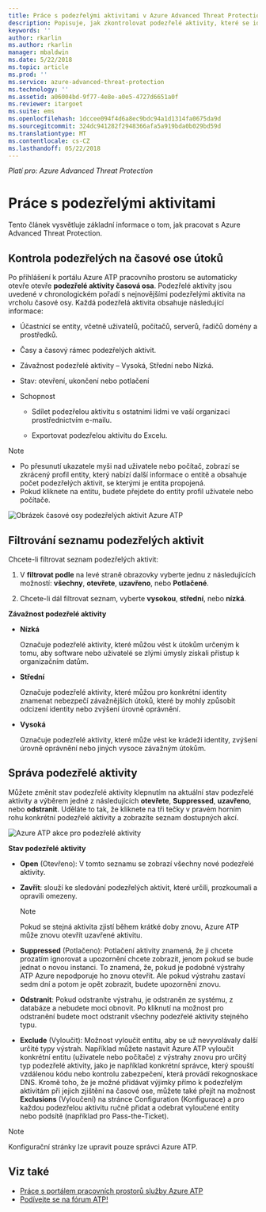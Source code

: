 ```yaml
---
title: Práce s podezřelými aktivitami v Azure Advanced Threat Protection | Microsoft Docs
description: Popisuje, jak zkontrolovat podezřelé aktivity, které se identifikovanou pomocí Azure ATP
keywords: ''
author: rkarlin
ms.author: rkarlin
manager: mbaldwin
ms.date: 5/22/2018
ms.topic: article
ms.prod: ''
ms.service: azure-advanced-threat-protection
ms.technology: ''
ms.assetid: a06004bd-9f77-4e8e-a0e5-4727d6651a0f
ms.reviewer: itargoet
ms.suite: ems
ms.openlocfilehash: 1dccee094f4d6a8ec9bdc94a1d1314fa0675da9d
ms.sourcegitcommit: 324dc941282f2948366afa5a919bda0b029bd59d
ms.translationtype: MT
ms.contentlocale: cs-CZ
ms.lasthandoff: 05/22/2018
---
```

*Platí pro: Azure Advanced Threat Protection*



# <a name="working-with-suspicious-activities"></a>Práce s podezřelými aktivitami
Tento článek vysvětluje základní informace o tom, jak pracovat s Azure Advanced Threat Protection.

## Kontrola podezřelých na časové ose útoků <a name="review-suspicious-activities-on-the-attack-time-line"></a>
Po přihlášení k portálu Azure ATP pracovního prostoru se automaticky otevře otevře **podezřelé aktivity časová osa**. Podezřelé aktivity jsou uvedené v chronologickém pořadí s nejnovějšími podezřelými aktivita na vrcholu časové osy.
Každá podezřelá aktivita obsahuje následující informace:

-   Účastnící se entity, včetně uživatelů, počítačů, serverů, řadičů domény a prostředků.

-   Časy a časový rámec podezřelých aktivit.

-   Závažnost podezřelé aktivity – Vysoká, Střední nebo Nízká.

-   Stav: otevření, ukončení nebo potlačení

-   Schopnost

    -   Sdílet podezřelou aktivitu s ostatními lidmi ve vaší organizaci prostřednictvím e-mailu.

    -   Exportovat podezřelou aktivitu do Excelu.

> [!NOTE]
> -   Po přesunutí ukazatele myši nad uživatele nebo počítač, zobrazí se zkrácený profil entity, který nabízí další informace o entitě a obsahuje počet podezřelých aktivit, se kterými je entita propojená.
> -   Pokud kliknete na entitu, budete přejdete do entity profil uživatele nebo počítače.

![Obrázek časové osy podezřelých aktivit Azure ATP](media/atp-sa-timeline.png)

## <a name="filter-suspicious-activities-list"></a>Filtrování seznamu podezřelých aktivit
Chcete-li filtrovat seznam podezřelých aktivit:

1.  V **filtrovat podle** na levé straně obrazovky vyberte jednu z následujících možností: **všechny**, **otevřete**, **uzavřeno**, nebo **Potlačené**.

2.  Chcete-li dál filtrovat seznam, vyberte **vysokou**, **střední**, nebo **nízká**.

**Závažnost podezřelé aktivity**

-   **Nízká**

    Označuje podezřelé aktivity, které můžou vést k útokům určeným k tomu, aby software nebo uživatelé se zlými úmysly získali přístup k organizačním datům.

-   **Střední**

    Označuje podezřelé aktivity, které můžou pro konkrétní identity znamenat nebezpečí závažnějších útoků, které by mohly způsobit odcizení identity nebo zvýšení úrovně oprávnění.

-   **Vysoká**

    Označuje podezřelé aktivity, které může vést ke krádeži identity, zvýšení úrovně oprávnění nebo jiných vysoce závažným útokům.




## <a name="managing-suspicious-activities"></a>Správa podezřelé aktivity
Můžete změnit stav podezřelé aktivity klepnutím na aktuální stav podezřelé aktivity a výběrem jedné z následujících **otevřete**, **Suppressed**, **uzavřeno**, nebo **odstranit**.
Uděláte to tak, že kliknete na tři tečky v pravém horním rohu konkrétní podezřelé aktivity a zobrazíte seznam dostupných akcí.

![Azure ATP akce pro podezřelé aktivity](./media/atp-sa-actions.png)

**Stav podezřelé aktivity**

-   **Open** (Otevřeno): V tomto seznamu se zobrazí všechny nové podezřelé aktivity.

-   **Zavřít**: slouží ke sledování podezřelých aktivit, které určili, prozkoumali a opravili omezeny.

    > [!NOTE]
    > Pokud se stejná aktivita zjistí během krátké doby znovu, Azure ATP může znovu otevřít uzavřené aktivitu.

-   **Suppressed** (Potlačeno): Potlačení aktivity znamená, že ji chcete prozatím ignorovat a upozornění chcete zobrazit, jenom pokud se bude jednat o novou instanci. To znamená, že, pokud je podobné výstrahy ATP Azure nepodporuje ho znovu otevřít. Ale pokud výstrahu zastaví sedm dní a potom je opět zobrazit, budete upozorněni znovu.

- **Odstranit**: Pokud odstraníte výstrahu, je odstraněn ze systému, z databáze a nebudete moci obnovit. Po kliknutí na možnost pro odstranění budete moct odstranit všechny podezřelé aktivity stejného typu.

- **Exclude** (Vyloučit): Možnost vyloučit entitu, aby se už nevyvolávaly další určité typy výstrah. Například můžete nastavit Azure ATP vyloučit konkrétní entitu (uživatele nebo počítače) z výstrahy znovu pro určitý typ podezřelé aktivity, jako je například konkrétní správce, který spouští vzdálenou kódu nebo kontrolu zabezpečení, která provádí rekognoskace DNS. Kromě toho, že je možné přidávat výjimky přímo k podezřelým aktivitám při jejich zjištění na časové ose, můžete také přejít na možnost **Exclusions** (Vyloučení) na stránce Configuration (Konfigurace) a pro každou podezřelou aktivitu ručně přidat a odebrat vyloučené entity nebo podsítě (například pro Pass-the-Ticket). 

> [!NOTE]
> Konfigurační stránky lze upravit pouze správci Azure ATP.


## <a name="see-also"></a>Viz také

- [Práce s portálem pracovních prostorů služby Azure ATP](workspace-portal.md)
- [Podívejte se na fórum ATP!](https://aka.ms/azureatpcommunity)